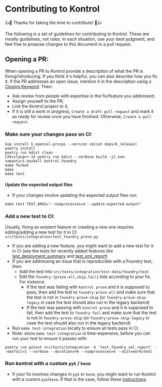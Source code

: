 # Contributing to Kontrol

:+1::tada: Thanks for taking the time to contribute! :tada::+1:

The following is a set of guidelines for contributing to Kontrol. These are mostly guidelines, not rules. In each situation, use your best judgment, and feel free to propose changes to this document in a pull request.

## Opening a PR:
When opening a PR to Kontrol provide a description of what the PR is fixing/introducing. If you think it's helpful, you can also describe how you fix it. If the PR addresses an open issue, mention it in the description using a [Closing Keyword](https://docs.github.com/en/issues/tracking-your-work-with-issues/linking-a-pull-request-to-an-issuehttp:// "Closing Keyword"). Then:
  - Ask review from people with expertise in the fix/feature you addressed;
  - Assign yourself to the PR;
  - Link the Kontrol project to it;
  - If it is still a work in progress, `Create a draft pull request` and mark it as ready for review once you have finished. Otherwise, `Create a pull request`. 

### Make sure your changes pass on CI:
```
kup install k.openssl.procps --version v$(cat deps/k_release)
poetry install
poetry run kdist clean
CXX=clang++-14 poetry run kdist --verbose build -j2 evm-semantics.haskell kontrol.foundry
make format
make
make test
```
#### Update the expected output files
- If your changes involve updating the expected output files run:
```
make test TEST_ARGS="--numprocesses=4 --update-expected-output"
```

### Add a new test to CI:
  Usually, fixing an existent feature or creating a new one requires editing/adding a new test for it in CI:  `src/tests/integration/test_foundry_prove.py`
  - If you are adding a new feature, you might want to add a new test for it in CI (see the tests for recently added features like [test_deployment_summary](https://github.com/runtimeverification/kontrol/blob/0c18ea7e846f9278624007c8072326d1ea1f95df/src/tests/integration/test_foundry_prove.py#L603) and [test_xml_report](https://github.com/runtimeverification/kontrol/blob/0c18ea7e846f9278624007c8072326d1ea1f95df/src/tests/integration/test_foundry_prove.py#L743))
  - If you are addressing an issue that is reproducible with a Foundry test, then:
    - Add the test into `src/tests/integration/test-data/foundry/test`
    - Edit the `foundry-{prove-all,skip,fail}` lists according to your fix. For instance:
      - If the test was failing with `kontrol prove` and it is supposed to pass, then add the test to `foundry-prove-all` and make sure that the test is not in `foundry-prove-skip` (or `foundry-prove-skip-legacy` in case the test should also run in the legacy backend)
      - If the test was passing with `kontrol prove` and it is supposed to fail, then add the test to `foundry-fail` and make sure that the test is not in `foundry-prove-skip` (or `foundry-prove-skip-legacy` in case the test should also run in the legacy backend)
  - Run `make test-integration` locally to ensure all tests pass in CI.
  - Note: since `make test-integration` is time-expensive, before you can run your test to ensure it passes with: 
```
poetry run pytest src/tests/integration -k 'test_foundry_xml_report' --maxfail=1 --verbose --durations=0 --numprocesses=4 --dist=worksteal
```

### Run kontrol with a custom `pyk` / `kevm`
- If your fix involves changes in `pyk` or `kevm`, you might want to run Kontrol with a custom `pyk`/`kevm`. If that is the case, follow these [instructions](https://github.com/runtimeverification/kontrol/issues/319).
